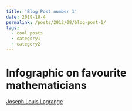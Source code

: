 ```yaml
---
title: 'Blog Post number 1'
date: 2019-10-4
permalink: /posts/2012/08/blog-post-1/
tags:
  - cool posts
  - category1
  - category2
---
```


Infographic on favourite mathematicians
======
[Joseph Louis Lagrange](http://mdasabee.github.io/images/Lagrange.png)
